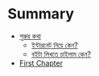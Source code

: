 # Summary

* [শুরুর কথা](README.md)
  * [ইন্টারনেট নিয়ে কেন?](Front-Matters/Why-Internet.md)
  * [বইটা লিখতে চাইলাম কেন?](Front-Matters/Why-this-book.md)
* [First Chapter](chapter1.md)

